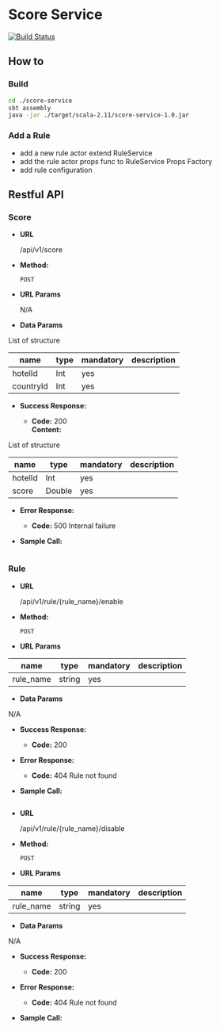 # Score Service

[![Build Status](https://travis-ci.org/reinno/score-service.svg?branch=master)](https://travis-ci.org/reinno/score-service)


## How to
### Build
```bash
cd ./score-service
sbt assembly
java -jar ./target/scala-2.11/score-service-1.0.jar
```

### Add a Rule
- add a new rule actor extend RuleService
- add the rule actor props func to RuleService Props Factory
- add rule configuration


## Restful API
  
### Score

* **URL**

  /api/v1/score

* **Method:**
  
  `POST`
  
*  **URL Params**

   N/A

* **Data Params**

List of structure

|name     |type  |mandatory|description
|---------|------|---------|-----------
|hotelId  |Int   |yes      |
|countryId|Int   |yes      |

* **Success Response:**

  * **Code:** 200 <br />
    **Content:** 
    
List of structure

|name     |type  |mandatory|description
|---------|------|---------|-----------
|hotelId  |Int   |yes      |
|score    |Double|yes      |
 
* **Error Response:**

  * **Code:** 500 Internal failure <br />

  
* **Sample Call:**

```bash

```

### Rule

* **URL**

  /api/v1/rule/{rule_name}/enable

* **Method:**
  
  `POST`
  
*  **URL Params**

|name     |type  |mandatory|description
|---------|------|---------|-----------
|rule_name|string|yes      |

* **Data Params**

N/A

* **Success Response:**

  * **Code:** 200 <br />
 
* **Error Response:**

  * **Code:** 404 Rule not found <br />

  
* **Sample Call:**

```bash

```


* **URL**

  /api/v1/rule/{rule_name}/disable

* **Method:**
  
  `POST`
  
*  **URL Params**

|name     |type  |mandatory|description
|---------|------|---------|-----------
|rule_name|string|yes      |

* **Data Params**

N/A

* **Success Response:**

  * **Code:** 200 <br />
 
* **Error Response:**

  * **Code:** 404 Rule not found <br />

  
* **Sample Call:**

```bash

```

